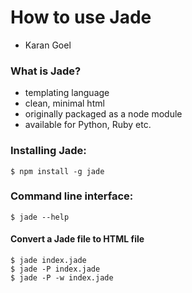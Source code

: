 How to use Jade
===============

- Karan Goel

### What is Jade?

- templating language
- clean, minimal html
- originally packaged as a node module
- available for Python, Ruby etc.


### Installing Jade:

    $ npm install -g jade


### Command line interface:

    $ jade --help


#### Convert a Jade file to HTML file

    $ jade index.jade
    $ jade -P index.jade
    $ jade -P -w index.jade
